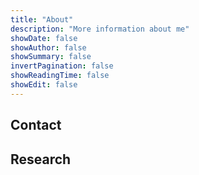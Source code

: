 ```yaml
---
title: "About"
description: "More information about me"
showDate: false
showAuthor: false
showSummary: false
invertPagination: false
showReadingTime: false
showEdit: false
---
```



## Contact

## Research 
